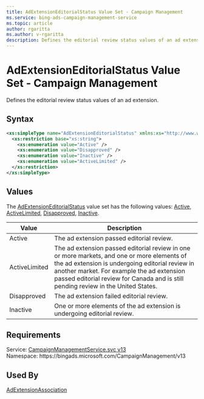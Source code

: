 ```yaml
---
title: AdExtensionEditorialStatus Value Set - Campaign Management
ms.service: bing-ads-campaign-management-service
ms.topic: article
author: rgaritta
ms.author: v-rgaritta
description: Defines the editorial review status values of an ad extension.
---
```

# AdExtensionEditorialStatus Value Set - Campaign Management
Defines the editorial review status values of an ad extension.

## Syntax
```xml
<xs:simpleType name="AdExtensionEditorialStatus" xmlns:xs="http://www.w3.org/2001/XMLSchema">
  <xs:restriction base="xs:string">
    <xs:enumeration value="Active" />
    <xs:enumeration value="Disapproved" />
    <xs:enumeration value="Inactive" />
    <xs:enumeration value="ActiveLimited" />
  </xs:restriction>
</xs:simpleType>
```

## <a name="values"></a>Values

The [AdExtensionEditorialStatus](adextensioneditorialstatus.md) value set has the following values: [Active](#active), [ActiveLimited](#activelimited), [Disapproved](#disapproved), [Inactive](#inactive).

|Value|Description|
|-----------|---------------|
|<a name="active"></a>Active|The ad extension passed editorial review.|
|<a name="activelimited"></a>ActiveLimited|The ad extension passed editorial review in one or more markets, and one or more elements of the ad extension is undergoing editorial review in another market. For example the ad extension passed editorial review for Canada and is still pending review in the United States.|
|<a name="disapproved"></a>Disapproved|The ad extension failed editorial review.|
|<a name="inactive"></a>Inactive|One or more elements of the ad extension is undergoing editorial review.|

## Requirements
Service: [CampaignManagementService.svc v13](https://campaign.api.bingads.microsoft.com/Api/Advertiser/CampaignManagement/v13/CampaignManagementService.svc)  
Namespace: https\://bingads.microsoft.com/CampaignManagement/v13  

## Used By
[AdExtensionAssociation](adextensionassociation.md)  
